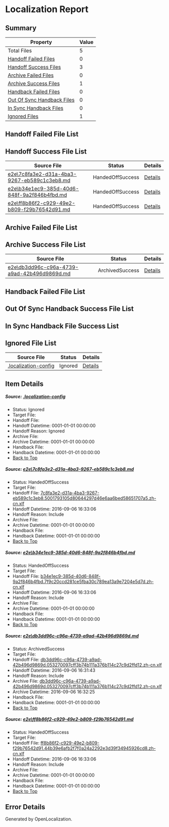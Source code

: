# <a name='report-top'></a> Localization Report

## Summary
 Property | Value 
 -------- | ----- 
 Total Files | 5
[ Handoff Failed Files ](#handoff-failed-list)| 0
[ Handoff Success Files ](#handoff-success-list)| 3
[ Archive Failed Files ](#archive-failed-list)| 0
[ Archive Success Files ](#archive-success-list)| 1
[ Handback Failed Files ](#handback-failed-list)| 0
[ Out Of Sync Handback Files ](#outofsync-handback-success-list)| 0
[ In Sync Handback Files ](#insync-handback-success-list)| 0
[ Ignored Files ](#ignored-list)| 1

## <a name='handoff-failed-list'></a> Handoff Failed File List

## <a name='handoff-success-list'></a> Handoff Success File List
 Source File | Status | Details 
 ----------- | ------ | ------- 
 [e2e\7c8fa3e2-d31a-4ba3-9267-eb589c1c3eb8.md](https://github.com/OpenLocalizationTestOrg/ol-test0/blob/3185220133cd6a3ad2d8df1c3733d1044f21eb9a/e2e/7c8fa3e2-d31a-4ba3-9267-eb589c1c3eb8.md) | HandedOffSuccess | [Details](#6880f3b1988ce0dfac474ef240acd17f23d20a241)
 [e2e\b34e1ec9-385d-40d6-848f-9a2f846b4fbd.md](https://github.com/OpenLocalizationTestOrg/ol-test0/blob/9211a58aaf41bef7ff542636850fe6e27fa542f4/e2e/b34e1ec9-385d-40d6-848f-9a2f846b4fbd.md) | HandedOffSuccess | [Details](#aa57eb797c84f414c3f29732053b703abf63050d2)
 [e2e\ff8b86f2-c929-49e2-b809-f29b76542d91.md](https://github.com/OpenLocalizationTestOrg/ol-test0/blob/3185220133cd6a3ad2d8df1c3733d1044f21eb9a/e2e/ff8b86f2-c929-49e2-b809-f29b76542d91.md) | HandedOffSuccess | [Details](#80c03107bd8b340e9b29bdd6f853dd81ff8ddb6c4)

## <a name='archive-failed-list'></a> Archive Failed File List

## <a name='archive-success-list'></a> Archive Success File List
 Source File | Status | Details 
 ----------- | ------ | ------- 
 [e2e\db3dd96c-c96a-4739-a9ad-42b496d9869d.md](https://github.com/OpenLocalizationTestOrg/ol-test0/blob/49e2b5f78f6be25e8d87f323aae1e1783a5f4175/e2e/db3dd96c-c96a-4739-a9ad-42b496d9869d.md) | ArchivedSuccess | [Details](#217cf65ae1a89611e2eaac3e91446958c3e43bb03)

## <a name='handback-failed-list'></a> Handback Failed File List

## <a name='outofsync-handback-success-list'></a> Out Of Sync Handback Success File List

## <a name='insync-handback-success-list'></a> In Sync Handback File Success List

## <a name='ignored-list'></a> Ignored File List
 Source File | Status | Details 
 ----------- | ------ | ------- 
 [.localization-config](https://github.com/OpenLocalizationTestOrg/ol-test0/blob/3185220133cd6a3ad2d8df1c3733d1044f21eb9a/.localization-config) | Ignored | [Details](#3d4f252ac210baf56311d7e97dcc2db10974dbd20)

## Item Details
##### <a name='3d4f252ac210baf56311d7e97dcc2db10974dbd20'></a> Source: [.localization-config](https://github.com/OpenLocalizationTestOrg/ol-test0/blob/3185220133cd6a3ad2d8df1c3733d1044f21eb9a/.localization-config)
* Status: Ignored
* Target File: 
* Handoff File: 
* Handoff Datetime: 0001-01-01 00:00:00
* Handoff Reason: Ignored
* Archive File: 
* Archive Datetime: 0001-01-01 00:00:00
* Handback File: 
* Handback Datetime: 0001-01-01 00:00:00
* [Back to Top](#report-top)

##### <a name='6880f3b1988ce0dfac474ef240acd17f23d20a241'></a> Source: [e2e\7c8fa3e2-d31a-4ba3-9267-eb589c1c3eb8.md](https://github.com/OpenLocalizationTestOrg/ol-test0/blob/3185220133cd6a3ad2d8df1c3733d1044f21eb9a/e2e/7c8fa3e2-d31a-4ba3-9267-eb589c1c3eb8.md)
* Status: HandedOffSuccess
* Target File: 
* Handoff File: [7c8fa3e2-d31a-4ba3-9267-eb589c1c3eb8.5001793105d80644297d46e6aa6bed58651707a5.zh-cn.xlf](https://github.com/OpenLocalizationTestOrg/ol-test0-handoff/blob/cb8247a0557f8b0081a66b5bf1df8c53c371a5a1/ol-handoff/OpenLocalizationTestOrg/ol-test0-zhcn/ci/7c8fa3e2-d31a-4ba3-9267-eb589c1c3eb8.5001793105d80644297d46e6aa6bed58651707a5.zh-cn.xlf)
* Handoff Datetime: 2016-09-06 16:33:06
* Handoff Reason: Include
* Archive File: 
* Archive Datetime: 0001-01-01 00:00:00
* Handback File: 
* Handback Datetime: 0001-01-01 00:00:00
* [Back to Top](#report-top)

##### <a name='aa57eb797c84f414c3f29732053b703abf63050d2'></a> Source: [e2e\b34e1ec9-385d-40d6-848f-9a2f846b4fbd.md](https://github.com/OpenLocalizationTestOrg/ol-test0/blob/9211a58aaf41bef7ff542636850fe6e27fa542f4/e2e/b34e1ec9-385d-40d6-848f-9a2f846b4fbd.md)
* Status: HandedOffSuccess
* Target File: 
* Handoff File: [b34e1ec9-385d-40d6-848f-9a2f846b4fbd.7f9c20ccd281ce5fba30c789ea13a9e7204e5d7d.zh-cn.xlf](https://github.com/OpenLocalizationTestOrg/ol-test0-handoff/blob/cb8247a0557f8b0081a66b5bf1df8c53c371a5a1/ol-handoff/OpenLocalizationTestOrg/ol-test0-zhcn/ci/b34e1ec9-385d-40d6-848f-9a2f846b4fbd.7f9c20ccd281ce5fba30c789ea13a9e7204e5d7d.zh-cn.xlf)
* Handoff Datetime: 2016-09-06 16:33:06
* Handoff Reason: Include
* Archive File: 
* Archive Datetime: 0001-01-01 00:00:00
* Handback File: 
* Handback Datetime: 0001-01-01 00:00:00
* [Back to Top](#report-top)

##### <a name='217cf65ae1a89611e2eaac3e91446958c3e43bb03'></a> Source: [e2e\db3dd96c-c96a-4739-a9ad-42b496d9869d.md](https://github.com/OpenLocalizationTestOrg/ol-test0/blob/49e2b5f78f6be25e8d87f323aae1e1783a5f4175/e2e/db3dd96c-c96a-4739-a9ad-42b496d9869d.md)
* Status: ArchivedSuccess
* Target File: 
* Handoff File: [db3dd96c-c96a-4739-a9ad-42b496d9869d.053270097cff3b74b111a376b114c27c9d2ffd12.zh-cn.xlf](https://github.com/OpenLocalizationTestOrg/ol-test0-handoff/blob/c7e875d42dc055d756655f250947e9f00ae9386a/ol-handoff/OpenLocalizationTestOrg/ol-test0-zhcn/ci/ht/db3dd96c-c96a-4739-a9ad-42b496d9869d.053270097cff3b74b111a376b114c27c9d2ffd12.zh-cn.xlf)
* Handoff Datetime: 2016-09-06 16:31:43
* Handoff Reason: Include
* Archive File: [db3dd96c-c96a-4739-a9ad-42b496d9869d.053270097cff3b74b111a376b114c27c9d2ffd12.zh-cn.xlf](https://github.com/OpenLocalizationTestOrg/ol-test0-handoff/blob/74888b93b764677e8de515e4080b39fcf23f9677/ol-archive/OpenLocalizationTestOrg/ol-test0-zhcn/ci/ht/db3dd96c-c96a-4739-a9ad-42b496d9869d.053270097cff3b74b111a376b114c27c9d2ffd12.zh-cn.xlf)
* Archive Datetime: 2016-09-06 16:32:25
* Handback File: 
* Handback Datetime: 0001-01-01 00:00:00
* [Back to Top](#report-top)

##### <a name='80c03107bd8b340e9b29bdd6f853dd81ff8ddb6c4'></a> Source: [e2e\ff8b86f2-c929-49e2-b809-f29b76542d91.md](https://github.com/OpenLocalizationTestOrg/ol-test0/blob/3185220133cd6a3ad2d8df1c3733d1044f21eb9a/e2e/ff8b86f2-c929-49e2-b809-f29b76542d91.md)
* Status: HandedOffSuccess
* Target File: 
* Handoff File: [ff8b86f2-c929-49e2-b809-f29b76542d91.44b39e6afb2f7f0a24a2292e3d39f34945926cd8.zh-cn.xlf](https://github.com/OpenLocalizationTestOrg/ol-test0-handoff/blob/cb8247a0557f8b0081a66b5bf1df8c53c371a5a1/ol-handoff/OpenLocalizationTestOrg/ol-test0-zhcn/ci/ff8b86f2-c929-49e2-b809-f29b76542d91.44b39e6afb2f7f0a24a2292e3d39f34945926cd8.zh-cn.xlf)
* Handoff Datetime: 2016-09-06 16:33:06
* Handoff Reason: Include
* Archive File: 
* Archive Datetime: 0001-01-01 00:00:00
* Handback File: 
* Handback Datetime: 0001-01-01 00:00:00
* [Back to Top](#report-top)


## Error Details

Generated by OpenLocalization.
